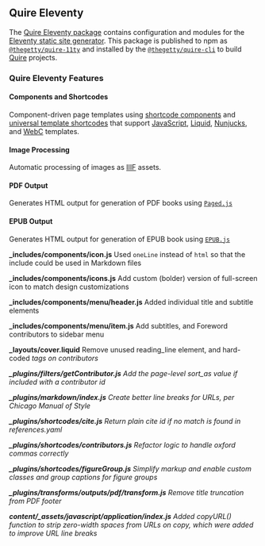 ## Quire Eleventy

The [Quire Eleventy package](https://github.com/thegetty/quire/tree/main/packages/11ty) contains configuration and modules for the [Eleventy static site generator](https://11ty.dev). This package is published to npm as [`@thegetty/quire-11ty`](https://www.npmjs.com/package/@thegetty/quire-11ty) and installed by the [`@thegetty/quire-cli`](https://www.npmjs.com/package/@thegetty/quire-cli) to build [Quire](https://quire.getty.edu) projects.

### Quire Eleventy Features

#### Components and Shortcodes

Component-driven page templates using [shortcode components](https://github.com/thegetty/quire/tree/main/packages/11ty/_includes/components) and [universal template shortcodes](https://www.11ty.dev/docs/shortcodes/#universal-shortcodes) that support [JavaScript](https://www.11ty.dev/docs/languages/javascript/), [Liquid](https://www.11ty.dev/docs/languages/liquid/), [Nunjucks](https://www.11ty.dev/docs/languages/nunjucks/), and [WebC](https://www.11ty.dev/docs/languages/webc/) templates.

#### Image Processing

Automatic processing of images as [IIIF](https://iiif.io) assets.

#### PDF Output

Generates HTML output for generation of PDF books using [`Paged.js`](https://pagedjs.org)

#### EPUB Output

Generates HTML output for generation of EPUB book using [`EPUB.js`](http://futurepress.org)



**_includes/components/icon.js**
Used `oneLine` instead of `html` so that the include could be used in Markdown files

**_includes/components/icons.js**
Add custom (bolder) version of full-screen icon to match design customizations

**_includes/components/menu/header.js**
Added individual title and subtitle elements

**_includes/components/menu/item.js**
Add subtitles, and Foreword contributors to sidebar menu

**_layouts/cover.liquid**
Remove unused reading_line element, and hard-coded <em> tags on contributors

**_plugins/filters/getContributor.js**
Add the page-level sort_as value if included with a contributor id

**_plugins/markdown/index.js**
Create better line breaks for URLs, per Chicago Manual of Style

**_plugins/shortcodes/cite.js**
Return plain cite id if no match is found in references.yaml

**_plugins/shortcodes/contributors.js**
Refactor logic to handle oxford commas correctly

**_plugins/shortcodes/figureGroup.js**
Simplify markup and enable custom classes and group captions for figure groups

**_plugins/transforms/outputs/pdf/transform.js**
Remove title truncation from PDF footer

**content/_assets/javascript/application/index.js**
Added copyURL() function to strip zero-width spaces from URLs on copy, which were added to improve URL line breaks